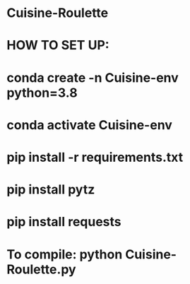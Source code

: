 # Cuisine-Roulette

# HOW TO SET UP:
# conda create -n Cuisine-env python=3.8 
# conda activate Cuisine-env
# pip install -r requirements.txt
# pip install pytz
# pip install requests
# To compile: python Cuisine-Roulette.py


